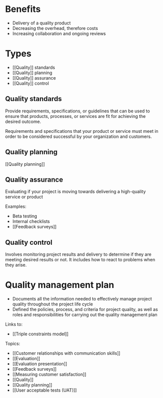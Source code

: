 # Benefits
- Delivery of a quality product
- Decreasing the overhead, therefore costs
- Increasing collaboration and ongoing reviews

# Types
- [[Quality]] standards
- [[Quality]] planning
- [[Quality]] assurance
- [[Quality]] control

## Quality standards
Provide requirements, specifications, or guidelines that can be used to ensure that products, processes, or services are fit for achieving the desired outcome.

Requirements and specifications that your product or service must meet in order to be considered successful by your organization and customers. 

## Quality planning
[[Quality planning]]

## Quality assurance
Evaluating if your project is moving towards delivering a high-quality service or product

Examples:
- Beta testing
- Internal checklists
- [[Feedback surveys]]

## Quality control
Involves monitoring project results and delivery to determine if they are meeting desired results or not.
It includes how to react to problems when they arise. 

# Quality management plan
- Documents all the information needed to effectively manage project quality throughout the project life cycle
- Defined the policies, process, and criteria for project quality, as well as roles and responsibilities for carrying out the quality management plan

Links to:
- [[Triple constraints model]]

Topics:
- [[Customer relationships with communication skills]]
- [[Evaluation]]
- [[Evaluation presentation]]
- [[Feedback surveys]]
- [[Measuring customer satisfaction]]
- [[Quality]]
- [[Quality planning]]
- [[User acceptable tests (UAT)]]